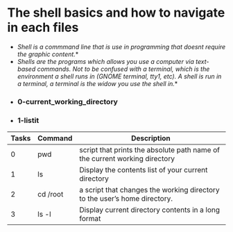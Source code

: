 # The shell basics and how to navigate in each files
- *Shell is a commmand line that is use in programming that doesnt require the graphic content.**
- *Shells are the programs which allows you use a computer via text-based commands. Not to be confused with a terminal, which is the environment a shell runs in (GNOME terminal, tty1, etc). A shell is run in a terminal, a terminal is the widow you use the shell in.**
- ### 0-current_working_directory
- ### 1-listit

| Tasks | Command | Description |
|---|---|---|
|0|pwd|script that prints the absolute path name of the current working directory|
|1|ls|Display the contents list of your current directory|
|2|cd /root|a script that changes the working directory to the user’s home directory.|
|3|ls -l|Display current directory contents in a long format|
